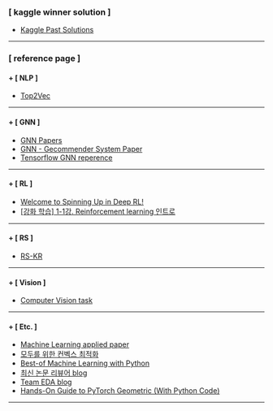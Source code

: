 ### [ kaggle winner solution ]
* <a href = "http://ndres.me/kaggle-past-solutions/"> Kaggle Past Solutions </a>
---
### [ reference page ]
#### + [ NLP ] 
* <a href = "https://towardsdatascience.com/topic-modeling-with-bert-779f7db187e6"> Top2Vec </a>
---

#### + [ GNN ] 
* <a href = "https://github.com/thunlp/GNNPapers"> GNN Papers </a>
* <a href = "https://github.com/tsinghua-fib-lab/GNN-Recommender-Systems"> GNN - Gecommender System Paper </a>
* <a href = "https://blog.tensorflow.org/2021/11/introducing-tensorflow-gnn.html"> Tensorflow GNN reperence </a>
---

#### + [ RL ]
* <a href = "https://spinningup.openai.com/en/latest/"> Welcome to Spinning Up in Deep RL! </a>
* <a href = "https://www.youtube.com/watch?v=cvctS4xWSaU&list=PL_iJu012NOxehE8fdF9me4TLfbdv3ZW8g"> [강화 학습] 1-1강. Reinforcement learning 인트로 </a>
----

#### + [ RS ] 
* <a href = "https://root-decimal-c5d.notion.site/Recommender-System-KR-5b773a06e99145e6855bae391c94dc44"> RS-KR </a>
---

#### + [ Vision ]
* <a href = "https://blog.naver.com/PostView.nhn?blogId=laonple&logNo=221201915691&categoryNo=22&parentCategoryNo=0&viewDate=&currentPage=1&postListTopCurrentPage=1&from=postView"> Computer Vision task </a>
---

#### + [ Etc. ]
* <a href = "https://github.com/eugeneyan/applied-ml"> Machine Learning applied paper </a>
* <a href = "https://convex-optimization-for-all.github.io/"> 모두를 위한 컨벡스 최적화 </a> 
* <a href = "https://github.com/ml-tooling/best-of-ml-python"> Best-of Machine Learning with Python </a>
* <a href = "https://hoya012.github.io/"> 최신 논문 리뷰어 blog </a>
* <a href = "https://github.com/choco9966/Kaggle"> Team EDA blog </a>
* <a href = "https://analyticsindiamag.com/hands-on-guide-to-pytorch-geometric-with-python-code/"> Hands-On Guide to PyTorch Geometric (With Python Code) </a>
---



